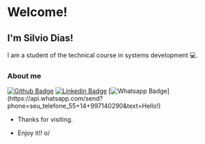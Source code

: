 # Welcome!
 
## I'm Silvio Dias!
 
I am a student of the technical course in systems development   :computer:.
 
 
### About me 
[![Github Badge](https://img.shields.io/badge/-Github-000?style=flat-square&logo=Github&logoColor=white&link=https://github.com/SilvioDiasJr)](https://github.com/SilvioDiasJr)
[![Linkedin Badge](https://img.shields.io/badge/-LinkedIn-blue?style=flat-square&logo=Linkedin&logoColor=white&link=https://www.linkedin.com/in/silviodiasjr/)](https://www.linkedin.com/in/silviodiasjr/)
[![Whatsapp Badge](https://img.shields.io/badge/-Whatsapp-4CA143?style=flat-square&labelColor=4CA143&logo=whatsapp&logoColor=white&link=https://api.whatsapp.com/send?phone=seu_telefone_55+14+997140290&text=Hello!)](https://api.whatsapp.com/send?phone=seu_telefone_55+14+997140290&text=Hello!)
 
- Thanks for visiting. 
 
- Enjoy it!! o/
